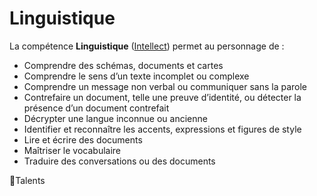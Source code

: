# Linguistique

La compétence **Linguistique** ([Intellect](/docs/attributs/intellect.md)) permet au personnage de :

- Comprendre des schémas, documents et cartes
- Comprendre le sens d’un texte incomplet ou complexe
- Comprendre un message non verbal ou communiquer sans la parole
- Contrefaire un document, telle une preuve d’identité, ou détecter la présence d’un document contrefait
- Décrypter une langue inconnue ou ancienne
- Identifier et reconnaître les accents, expressions et figures de style
- Lire et écrire des documents
- Maîtriser le vocabulaire
- Traduire des conversations ou des documents

🚧Talents
